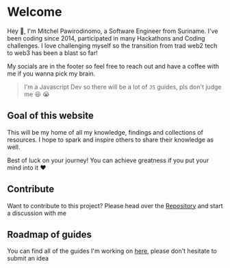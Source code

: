 # Welcome

Hey :wave:, I'm Mitchel Pawirodinomo, a Software Engineer from Suriname. I've been coding since 2014, participated in many Hackathons and Coding challenges. I love challenging myself so the transition from trad web2 tech to web3 has been a blast so far!

My socials are in the footer so feel free to reach out and have a coffee with me if you wanna pick my brain.

> I'm a Javascript Dev so there will be a lot of `JS` guides, pls don't judge me :laughing: :sob:

## Goal of this website
This will be my home of all my knowledge, findings and collections of resources. I hope to spark and inspire others to share their knowledge as well.

Best of luck on your journey! You can achieve greatness if you put your mind into it :heart:

## Contribute
Want to contribute to this project? Please head over the [Repository](https://github.com/pawiromitchel/pawiromitchel.com) and start a discussion with me

## Roadmap of guides
You can find all of the guides I'm working on [here](https://github.com/pawiromitchel/pawiromitchel.com/issues?q=is%3Aopen+is%3Aissue+label%3Aguide), please don't hesitate to submit an idea
